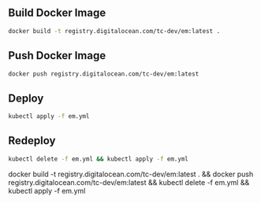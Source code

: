 ## Build Docker Image

```bash
docker build -t registry.digitalocean.com/tc-dev/em:latest .
```

## Push Docker Image

```bash
docker push registry.digitalocean.com/tc-dev/em:latest
```

## Deploy

```bash
kubectl apply -f em.yml
```

## Redeploy

```bash
kubectl delete -f em.yml && kubectl apply -f em.yml
```

docker build -t registry.digitalocean.com/tc-dev/em:latest . && docker push registry.digitalocean.com/tc-dev/em:latest
&& kubectl delete -f em.yml && kubectl apply -f em.yml
